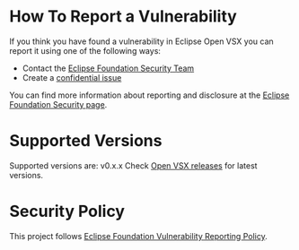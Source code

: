 <!--
    For any questions about implementing security best practices, contact the
    Eclipse Foundation Security Team at security@eclipse-foundation.org
-->

# How To Report a Vulnerability

If you think you have found a vulnerability in Eclipse Open VSX you can report it using one of the following ways:

* Contact the [Eclipse Foundation Security Team](mailto:security@eclipse-foundation.org)
* Create a [confidential issue](https://gitlab.eclipse.org/security/vulnerability-reports/-/issues/new?issuable_template=new_vulnerability)

You can find more information about reporting and disclosure at the [Eclipse Foundation Security page](https://www.eclipse.org/security/).

# Supported Versions

<!--
    Which releases of the project's software are actively maintaned and receive security updates?
-->
Supported versions are: v0.x.x
Check [Open VSX releases](https://github.com/eclipse/openvsx/releases) for latest versions.

# Security Policy

This project follows [Eclipse Foundation Vulnerability Reporting Policy](https://www.eclipse.org/security/policy/).
